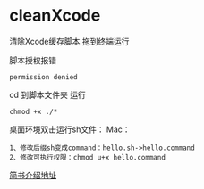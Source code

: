 # cleanXcode
清除Xcode缓存脚本
拖到终端运行

脚本授权报错 
```
permission denied
```
cd 到脚本文件夹 运行
```
chmod +x ./*
```

桌面环境双击运行sh文件：
Mac：
```
1、修改后缀sh变成command：hello.sh->hello.command
2、修改可执行权限：chmod u+x hello.command
```
 
[简书介绍地址](https://www.jianshu.com/p/1e1967a80e58)

